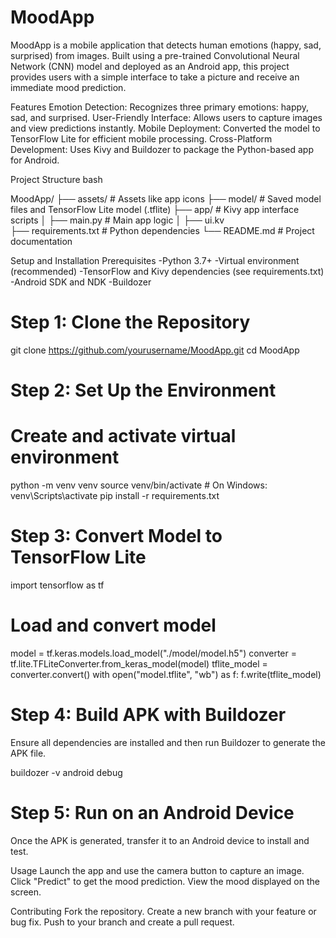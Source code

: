 # MoodApp
MoodApp is a mobile application that detects human emotions (happy, sad, surprised) from images. Built using a pre-trained Convolutional Neural Network (CNN) model and deployed as an Android app, this project provides users with a simple interface to take a picture and receive an immediate mood prediction.

Features
Emotion Detection: Recognizes three primary emotions: happy, sad, and surprised.
User-Friendly Interface: Allows users to capture images and view predictions instantly.
Mobile Deployment: Converted the model to TensorFlow Lite for efficient mobile processing.
Cross-Platform Development: Uses Kivy and Buildozer to package the Python-based app for Android.


Project Structure
bash

MoodApp/
├── assets/              # Assets like app icons
├── model/               # Saved model files and TensorFlow Lite model (.tflite)
├── app/                 # Kivy app interface scripts
│   ├── main.py          # Main app logic
│   ├── ui.kv            
├── requirements.txt     # Python dependencies
└── README.md            # Project documentation



Setup and Installation
Prerequisites
-Python 3.7+
-Virtual environment (recommended)
-TensorFlow and Kivy dependencies (see requirements.txt)
-Android SDK and NDK
-Buildozer

# Step 1: Clone the Repository

git clone https://github.com/yourusername/MoodApp.git
cd MoodApp

# Step 2: Set Up the Environment

# Create and activate virtual environment
python -m venv venv
source venv/bin/activate  # On Windows: venv\Scripts\activate
pip install -r requirements.txt

# Step 3: Convert Model to TensorFlow Lite

import tensorflow as tf
# Load and convert model
model = tf.keras.models.load_model("./model/model.h5")
converter = tf.lite.TFLiteConverter.from_keras_model(model)
tflite_model = converter.convert()
with open("model.tflite", "wb") as f:
    f.write(tflite_model)

# Step 4: Build APK with Buildozer
Ensure all dependencies are installed and then run Buildozer to generate the APK file.

buildozer -v android debug

# Step 5: Run on an Android Device
Once the APK is generated, transfer it to an Android device to install and test.

Usage
Launch the app and use the camera button to capture an image.
Click "Predict" to get the mood prediction.
View the mood displayed on the screen.

Contributing
Fork the repository.
Create a new branch with your feature or bug fix.
Push to your branch and create a pull request.

 
